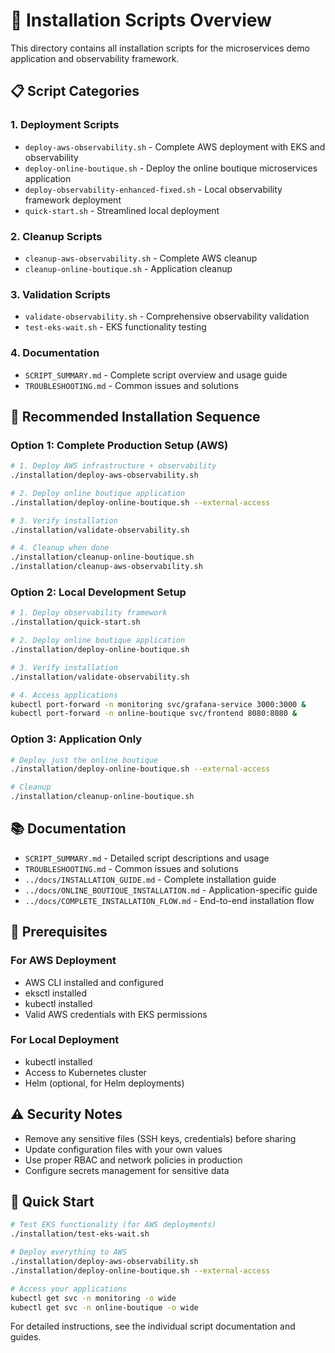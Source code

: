 # 🚀 Installation Scripts Overview

This directory contains all installation scripts for the microservices demo application and observability framework.

## 📋 **Script Categories**

### **1. Deployment Scripts**
- `deploy-aws-observability.sh` - Complete AWS deployment with EKS and observability
- `deploy-online-boutique.sh` - Deploy the online boutique microservices application
- `deploy-observability-enhanced-fixed.sh` - Local observability framework deployment
- `quick-start.sh` - Streamlined local deployment

### **2. Cleanup Scripts**
- `cleanup-aws-observability.sh` - Complete AWS cleanup
- `cleanup-online-boutique.sh` - Application cleanup

### **3. Validation Scripts**
- `validate-observability.sh` - Comprehensive observability validation
- `test-eks-wait.sh` - EKS functionality testing

### **4. Documentation**
- `SCRIPT_SUMMARY.md` - Complete script overview and usage guide
- `TROUBLESHOOTING.md` - Common issues and solutions

## 🎯 **Recommended Installation Sequence**

### **Option 1: Complete Production Setup (AWS)**
```bash
# 1. Deploy AWS infrastructure + observability
./installation/deploy-aws-observability.sh

# 2. Deploy online boutique application
./installation/deploy-online-boutique.sh --external-access

# 3. Verify installation
./installation/validate-observability.sh

# 4. Cleanup when done
./installation/cleanup-online-boutique.sh
./installation/cleanup-aws-observability.sh
```

### **Option 2: Local Development Setup**
```bash
# 1. Deploy observability framework
./installation/quick-start.sh

# 2. Deploy online boutique application
./installation/deploy-online-boutique.sh

# 3. Verify installation
./installation/validate-observability.sh

# 4. Access applications
kubectl port-forward -n monitoring svc/grafana-service 3000:3000 &
kubectl port-forward -n online-boutique svc/frontend 8080:8080 &
```

### **Option 3: Application Only**
```bash
# Deploy just the online boutique
./installation/deploy-online-boutique.sh --external-access

# Cleanup
./installation/cleanup-online-boutique.sh
```

## 📚 **Documentation**

- `SCRIPT_SUMMARY.md` - Detailed script descriptions and usage
- `TROUBLESHOOTING.md` - Common issues and solutions
- `../docs/INSTALLATION_GUIDE.md` - Complete installation guide
- `../docs/ONLINE_BOUTIQUE_INSTALLATION.md` - Application-specific guide
- `../docs/COMPLETE_INSTALLATION_FLOW.md` - End-to-end installation flow

## 🔧 **Prerequisites**

### **For AWS Deployment**
- AWS CLI installed and configured
- eksctl installed
- kubectl installed
- Valid AWS credentials with EKS permissions

### **For Local Deployment**
- kubectl installed
- Access to Kubernetes cluster
- Helm (optional, for Helm deployments)

## ⚠️ **Security Notes**

- Remove any sensitive files (SSH keys, credentials) before sharing
- Update configuration files with your own values
- Use proper RBAC and network policies in production
- Configure secrets management for sensitive data

## 🎉 **Quick Start**

```bash
# Test EKS functionality (for AWS deployments)
./installation/test-eks-wait.sh

# Deploy everything to AWS
./installation/deploy-aws-observability.sh
./installation/deploy-online-boutique.sh --external-access

# Access your applications
kubectl get svc -n monitoring -o wide
kubectl get svc -n online-boutique -o wide
```

For detailed instructions, see the individual script documentation and guides. 